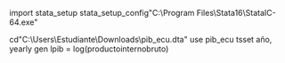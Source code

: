 import stata_setup
stata_setup_config"C:\Program Files\Stata16\StataIC-64.exe"


cd"C:\Users\Estudiante\Downloads\pib_ecu.dta"
use pib_ecu
tsset año, yearly
gen lpib = log(productointernobruto)

